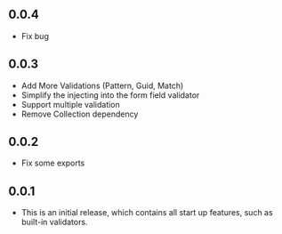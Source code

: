 ## 0.0.4

* Fix bug

## 0.0.3

* Add More Validations (Pattern, Guid, Match)
* Simplify the injecting into the form field validator
* Support multiple validation
* Remove Collection dependency 

## 0.0.2

* Fix some exports

## 0.0.1

* This is an initial release, which contains all start up features, such as built-in validators.
